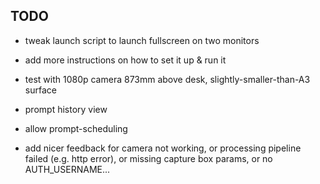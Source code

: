## TODO

- tweak launch script to launch fullscreen on two monitors
- add more instructions on how to set it up & run it

- test with 1080p camera 873mm above desk, slightly-smaller-than-A3 surface

- prompt history view
- allow prompt-scheduling
- add nicer feedback for camera not working, or processing pipeline failed (e.g.
  http error), or missing capture box params, or no AUTH_USERNAME...
